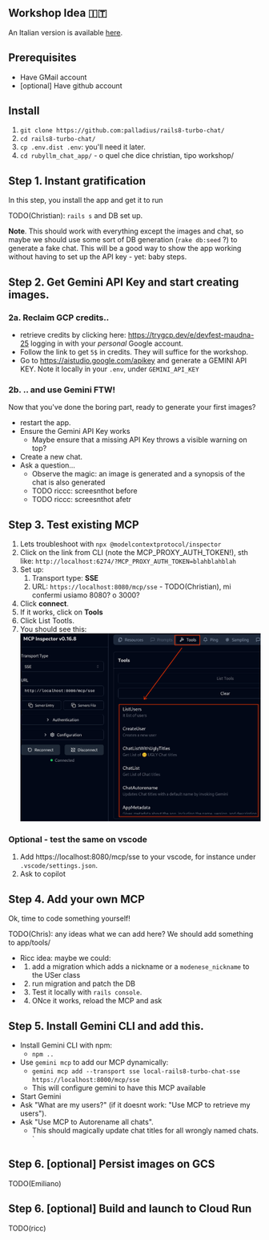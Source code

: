 ## Workshop Idea 🇮🇹

<!-- This is the master doc. Use `just translate-workshop-to-italian` to translate to IT -->

An Italian version is available [here](WORKSHOP-it.md).

## Prerequisites

* Have GMail account
* [optional] Have github account

## Install


1. `git clone https://github.com:palladius/rails8-turbo-chat/`
2. `cd rails8-turbo-chat/`
3. `cp .env.dist .env`: you'll need it later.
4. `cd rubyllm_chat_app/` - o quel che dice christian, tipo workshop/



## Step 1. Instant gratification

<!-- **Why**. This step is about getting the user happy and engaged with as little effort as possible.
-->

In this step, you install the app and get it to run

TODO(Christian): `rails s` and DB set up.

**Note**. This should work with everything except the images and chat, so maybe we should use some sort of DB generation (`rake db:seed` ?) to generate a fake chat. This will be a good way to show the app working without having to set up the API key - yet: baby steps.


## Step 2. Get Gemini API Key and start creating images.

### 2a. Reclaim GCP credits..


<!-- **Why**. In this step the user will do two things:
    1. retrieve Cloud credits to use Gemini (boring), but also
    2. Use those credits
-->

* retrieve credits by clicking here: https://trygcp.dev/e/devfest-maudna-25 logging in with your *personal* Google account.
* Follow the link to get `5$` in credits. They will suffice for the workshop.
* Go to https://aistudio.google.com/apikey and generate a GEMINI API KEY. Note it locally in your `.env`, under `GEMINI_API_KEY`

### 2b. .. and use Gemini FTW!

Now that you've done the boring part, ready to generate your first images?


* restart the app.
* Ensure the Gemini API Key works
  * Maybe ensure that a missing API Key throws a visible warning on top?
* Create a new chat.
* Ask a question...
  * Observe the magic: an image is generated and a synopsis of the chat is also generated
  * TODO riccc: screesnthot before
  * TODO riccc: screesnthot afetr

## Step 3. Test existing MCP

<!--
Here we Show we have existing MCP already pre-built
-->

1. Lets troubleshoot with `npx @modelcontextprotocol/inspector`
2. Click on the link from CLI (note the MCP_PROXY_AUTH_TOKEN!), sth like: `http://localhost:6274/?MCP_PROXY_AUTH_TOKEN=blahblahblah`
3. Set up:
   1. Transport type: **SSE**
   2. URL: `https://localhost:8080/mcp/sse` - TODO(Christian), mi confermi usiamo 8080? o 3000?
4. Click **connect**.
5. If it works, click on **Tools**
6. Click List Tootls.
7. You should see this: ![List of tools on MCP](docs/workshop/image1.png)



### Optional - test the same on vscode

1. Add https://localhost:8080/mcp/sse to your vscode, for instance under `.vscode/settings.json`.
2. Ask to copilot

## Step 4. Add your own MCP

Ok, time to code something yourself!

TODO(Chris): any ideas what we can add here?
We should add something to app/tools/

* Ricc idea: maybe we could:
* 1. add a migration which adds a nickname or a `modenese_nickname` to the USer class
* 2. run migration and patch the DB
* 3. Test it locally with `rails console`.
* 4. ONce it works, reload the MCP and ask


## Step 5. Install Gemini CLI and add this.

* Install Gemini CLI with npm:
  * `npm ..`
* Use `gemini mcp` to add our MCP dynamically:
  * `gemini mcp add --transport sse local-rails8-turbo-chat-sse https://localhost:8000/mcp/sse`
  * This will configure gemini to have this MCP available
* Start Gemini
* Ask "What are my users?" (if it doesnt work: "Use MCP to retrieve my users").
* Ask "Use MCP to Autorename all chats".
  * This should magically update chat titles for all wrongly named chats.
`

## Step 6. [optional] Persist images on GCS

<!--
This is a game changer, since a push to the cloud will persist images across computers and across local vs remote. But its hard to setup.
-->

TODO(Emiliano)

## Step 6. [optional] Build and launch to Cloud Run

<!-- once GCS is configured, and mayeb Emiliano can help, the rest is a breeze, at least for Riccardo -->

TODO(ricc)
